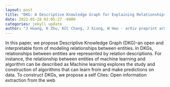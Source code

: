 ```yaml
--- 
layout: post 
title: "DKG: A Descriptive Knowledge Graph for Explaining Relationships between Entities" 
date: 2022-05-28 02:05:27 -0400 
categories: jekyll update 
author: "J Huang, K Zhu, KCC Chang, J Xiong, W Hwu - arXiv preprint arXiv:2205.10479, 2022" 
--- 
```

In this paper, we propose Descriptive Knowledge Graph (DKG)-an open and interpretable form of modeling relationships between entities. In DKGs, relationships between entities are represented by relation descriptions. For instance, the relationship between entities of machine learning and algorithm can be described as Machine learning explores the study and construction of algorithms that can learn from and make predictions on data. To construct DKGs, we propose a self Cites: Open information extraction from the web